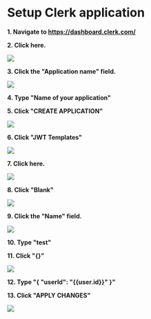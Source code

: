 # Setup Clerk application

**1. Navigate to https://dashboard.clerk.com/**

**2. Click here.**

![](https://ajeuwbhvhr.cloudimg.io/colony-recorder.s3.amazonaws.com/files/2023-08-16/3c6f8a57-d911-4215-88e2-7c0afd5952f0/ascreenshot.jpeg?tl_px=524,112&br_px=1384,593&force_format=png&width=860&wat_scale=76&wat=1&wat_opacity=0.7&wat_gravity=northwest&wat_url=https://colony-recorder.s3.us-west-1.amazonaws.com/images/watermarks/FB923C_standard.png&wat_pad=402,212)

**3. Click the "Application name" field.**

![](https://ajeuwbhvhr.cloudimg.io/colony-recorder.s3.amazonaws.com/files/2023-08-16/8fcdd5c8-1c90-46da-8c18-d5b8ce4b42ac/ascreenshot.jpeg?tl_px=281,19&br_px=1141,500&force_format=png&width=860&wat_scale=76&wat=1&wat_opacity=0.7&wat_gravity=northwest&wat_url=https://colony-recorder.s3.us-west-1.amazonaws.com/images/watermarks/FB923C_standard.png&wat_pad=402,212)

**4. Type "Name of your application"**

**5. Click "CREATE APPLICATION"**

![](https://ajeuwbhvhr.cloudimg.io/colony-recorder.s3.amazonaws.com/files/2023-08-16/e0073db5-1143-4450-8d26-8341e4e4b044/ascreenshot.jpeg?tl_px=441,530&br_px=1301,1011&force_format=png&width=860&wat_scale=76&wat=1&wat_opacity=0.7&wat_gravity=northwest&wat_url=https://colony-recorder.s3.us-west-1.amazonaws.com/images/watermarks/FB923C_standard.png&wat_pad=402,212)

**6. Click "JWT Templates"**

![](https://ajeuwbhvhr.cloudimg.io/colony-recorder.s3.amazonaws.com/files/2023-08-16/23b02ebb-5c93-4fe1-b1f4-c7906aec5579/ascreenshot.jpeg?tl_px=264,265&br_px=1124,746&force_format=png&width=860&wat_scale=76&wat=1&wat_opacity=0.7&wat_gravity=northwest&wat_url=https://colony-recorder.s3.us-west-1.amazonaws.com/images/watermarks/FB923C_standard.png&wat_pad=402,212)

**7. Click here.**

![](https://ajeuwbhvhr.cloudimg.io/colony-recorder.s3.amazonaws.com/files/2023-08-16/1236d160-28e8-4def-b416-cde7feba6505/ascreenshot.jpeg?tl_px=609,131&br_px=1469,612&force_format=png&width=860&wat_scale=76&wat=1&wat_opacity=0.7&wat_gravity=northwest&wat_url=https://colony-recorder.s3.us-west-1.amazonaws.com/images/watermarks/FB923C_standard.png&wat_pad=402,212)

**8. Click "Blank"**

![](https://ajeuwbhvhr.cloudimg.io/colony-recorder.s3.amazonaws.com/files/2023-08-16/83f22744-bf38-4616-9dc2-b5f2eaa8a323/ascreenshot.jpeg?tl_px=717,38&br_px=1577,519&force_format=png&width=860&wat_scale=76&wat=1&wat_opacity=0.7&wat_gravity=northwest&wat_url=https://colony-recorder.s3.us-west-1.amazonaws.com/images/watermarks/FB923C_standard.png&wat_pad=402,212)

**9. Click the "Name" field.**

![](https://ajeuwbhvhr.cloudimg.io/colony-recorder.s3.amazonaws.com/files/2023-08-16/f293f427-2f59-4800-89bf-493bff75fff5/ascreenshot.jpeg?tl_px=619,110&br_px=1479,591&force_format=png&width=860&wat_scale=76&wat=1&wat_opacity=0.7&wat_gravity=northwest&wat_url=https://colony-recorder.s3.us-west-1.amazonaws.com/images/watermarks/FB923C_standard.png&wat_pad=402,212)

**10. Type "test"**

**11. Click "{}"**

![](https://ajeuwbhvhr.cloudimg.io/colony-recorder.s3.amazonaws.com/files/2023-08-16/2f80edda-03de-45b8-9208-aaecd4c0d84c/ascreenshot.jpeg?tl_px=522,530&br_px=1382,1011&force_format=png&width=860&wat_scale=76&wat=1&wat_opacity=0.7&wat_gravity=northwest&wat_url=https://colony-recorder.s3.us-west-1.amazonaws.com/images/watermarks/FB923C_standard.png&wat_pad=402,212)

**12. Type "{
"userId": "{{user.id}}"
}"**

**13. Click "APPLY CHANGES"**

![](https://ajeuwbhvhr.cloudimg.io/colony-recorder.s3.amazonaws.com/files/2023-08-16/f8a31fab-c256-45ce-a746-44176550479a/ascreenshot.jpeg?tl_px=1700,834&br_px=2560,1315&force_format=png&width=860&wat_scale=76&wat=1&wat_opacity=0.7&wat_gravity=northwest&wat_url=https://colony-recorder.s3.us-west-1.amazonaws.com/images/watermarks/FB923C_standard.png&wat_pad=723,418)


